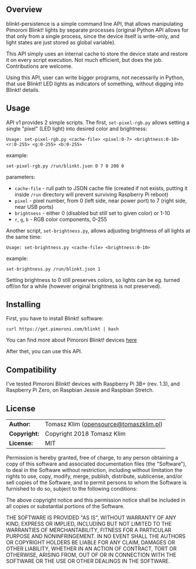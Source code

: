 ## Overview

blinkt-persistence is a simple command line API, that allows manipulating Pimoroni Blinkt! lights by separate processes (original Python API allows for that only from a single process, since the device itself is write-only, and light states are just stored as global variable).

This API simply uses an internal cache to store the device state and restore it on every script execution. Not much efficient, but does the job. Contributions are welcome.

Using this API, user can write bigger programs, not necessarily in Python, that use Blinkt! LED lights as indicators of something, without digging into Blinkt! details.

## Usage

API v1 provides 2 simple scripts. The first, `set-pixel-rgb.py` allows setting a single "pixel" (LED light) into desired color and brightness:

`Usage: set-pixel-rgb.py <cache-file> <pixel:0-7> <brightness:0-10> <r:0-255> <g:0-255> <b:0-255>`

example:

`set-pixel-rgb.py /run/blinkt.json 0 7 0 200 0`

parameters:
- `cache-file` - rull path to JSON cache file (created if not exists, putting it inside `/run` directory will prevent surviving Raspberry Pi reboot)
- `pixel` - pixel number, from 0 (left side, near power port) to 7 (right side, near USB ports)
- `brightness` - either 0 (disabled but still set to given color) or 1-10
- `r`, `g`, `b` - RGB color components, 0-255

Another script, `set-brightness.py`, allows adjusting brightness of all lights at the same time:

`Usage: set-brightness.py <cache-file> <brightness:0-10>`

example:

`set-brightness.py /run/blinkt.json 1`

Setting brightness to 0 still preserves colors, so lights can be eg. turned off/on for a while (however original brightness is not preserved).

## Installing

First, you have to install Blinkt! software:

`curl https://get.pimoroni.com/blinkt | bash`

You can find more about Pimoroni Blinkt! devices [here](https://learn.pimoroni.com/tutorial/sandyj/getting-started-with-blinkt)

After thet, you can use this API.

## Compatibility

I've tested Pimoroni Blinkt! devices with Raspberry Pi 3B+ (rev. 1.3), and Raspberry Pi Zero, on Raspbian Jessie and Raspbian Stretch.

## License

|                      |                                          |
|:---------------------|:-----------------------------------------|
| **Author:**          | Tomasz Klim (<opensource@tomaszklim.pl>) |
| **Copyright:**       | Copyright 2018 Tomasz Klim               |
| **License:**         | MIT                                      |

Permission is hereby granted, free of charge, to any person obtaining a copy
of this software and associated documentation files (the "Software"), to deal
in the Software without restriction, including without limitation the rights
to use, copy, modify, merge, publish, distribute, sublicense, and/or sell
copies of the Software, and to permit persons to whom the Software is
furnished to do so, subject to the following conditions:

The above copyright notice and this permission notice shall be included in all
copies or substantial portions of the Software.

THE SOFTWARE IS PROVIDED "AS IS", WITHOUT WARRANTY OF ANY KIND, EXPRESS OR
IMPLIED, INCLUDING BUT NOT LIMITED TO THE WARRANTIES OF MERCHANTABILITY,
FITNESS FOR A PARTICULAR PURPOSE AND NONINFRINGEMENT. IN NO EVENT SHALL THE
AUTHORS OR COPYRIGHT HOLDERS BE LIABLE FOR ANY CLAIM, DAMAGES OR OTHER
LIABILITY, WHETHER IN AN ACTION OF CONTRACT, TORT OR OTHERWISE, ARISING FROM,
OUT OF OR IN CONNECTION WITH THE SOFTWARE OR THE USE OR OTHER DEALINGS IN THE
SOFTWARE.

